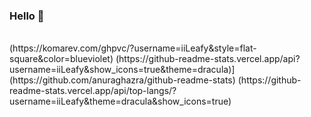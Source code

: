### Hello 👋
<br>
(https://komarev.com/ghpvc/?username=iiLeafy&style=flat-square&color=blueviolet)
(https://github-readme-stats.vercel.app/api?username=iiLeafy&show_icons=true&theme=dracula)](https://github.com/anuraghazra/github-readme-stats)
(https://github-readme-stats.vercel.app/api/top-langs/?username=iiLeafy&theme=dracula&show_icons=true)
<br>
